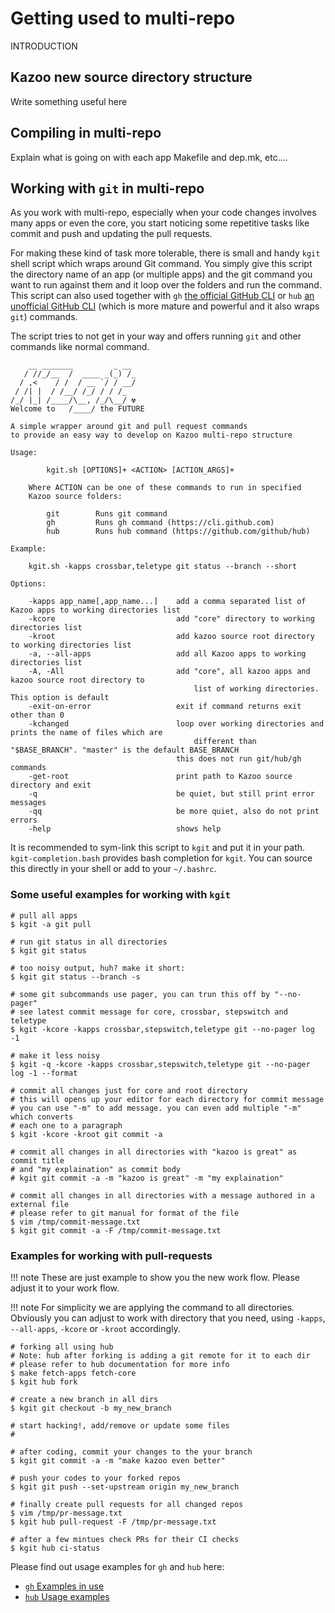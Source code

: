 # Getting used to multi-repo

INTRODUCTION

## Kazoo new source directory structure

Write something useful here

## Compiling in multi-repo

Explain what is going on with each app Makefile and dep.mk, etc....

## Working with `git` in multi-repo

As you work with multi-repo, especially when your code changes involves many apps or even the core, you start noticing some repetitive tasks like commit and push and updating the pull requests.

For making these kind of task more tolerable, there is small and handy `kgit` shell script which wraps around Git command. You simply give this script the directory name of an app (or multiple apps) and the git command you want to run against them and it loop over the folders and run the command. This script can also used together with `gh` [the official GitHub CLI](https://cli.github.com) or `hub` [an unofficial GitHub CLI](https://github.com/github/hub) (which is more mature and powerful and it also wraps `git`) commands.

The script tries to not get in your way and offers running `git` and other commands like normal command.

```
    __ _______         _ __
   / //_/__  /  ____ _(_) /_
  / ,<    / /  / __ `/ / __/
 / /| |  / /__/ /_/ / / /_
/_/ |_| /____/\__, /_/\__/ ☢
Welcome to   /____/ the FUTURE

A simple wrapper around git and pull request commands
to provide an easy way to develop on Kazoo multi-repo structure

Usage:

        kgit.sh [OPTIONS]+ <ACTION> [ACTION_ARGS]+

    Where ACTION can be one of these commands to run in specified
    Kazoo source folders:

        git        Runs git command
        gh         Runs gh command (https://cli.github.com)
        hub        Runs hub command (https://github.com/github/hub)

Example:

    kgit.sh -kapps crossbar,teletype git status --branch --short

Options:

    -kapps app_name[,app_name...]    add a comma separated list of Kazoo apps to working directories list
    -kcore                           add "core" directory to working directories list
    -kroot                           add kazoo source root directory to working directories list
    -a, --all-apps                   add all Kazoo apps to working directories list
    -A, -All                         add "core", all kazoo apps and kazoo source root directory to
                                         list of working directories. This option is default
    -exit-on-error                   exit if command returns exit other than 0
    -kchanged                        loop over working directories and prints the name of files which are
                                         different than "$BASE_BRANCH". "master" is the default BASE_BRANCH
                                     this does not run git/hub/gh commands
    -get-root                        print path to Kazoo source directory and exit
    -q                               be quiet, but still print error messages
    -qq                              be more quiet, also do not print errors
    -help                            shows help
```


It is recommended to sym-link this script to `kgit` and put it in your path. `kgit-completion.bash` provides bash completion for `kgit`. You can source this directly in your shell or add to your `~/.bashrc`.

### Some useful examples for working with `kgit`

```shell
# pull all apps
$ kgit -a git pull

# run git status in all directories
$ kgit git status

# too noisy output, huh? make it short:
$ kgit git status --branch -s

# some git subcommands use pager, you can trun this off by "--no-pager"
# see latest commit message for core, crossbar, stepswitch and teletype
$ kgit -kcore -kapps crossbar,stepswitch,teletype git --no-pager log -1

# make it less noisy
$ kgit -q -kcore -kapps crossbar,stepswitch,teletype git --no-pager log -1 --format

# commit all changes just for core and root directory
# this will opens up your editor for each directory for commit message
# you can use "-m" to add message. you can even add multiple "-m" which converts
# each one to a paragraph
$ kgit -kcore -kroot git commit -a

# commit all changes in all directories with "kazoo is great" as commit title
# and "my explaination" as commit body
# kgit git commit -a -m "kazoo is great" -m "my explaination"

# commit all changes in all directories with a message authored in a external file
# please refer to git manual for format of the file
$ vim /tmp/commit-message.txt
$ kgit git commit -a -F /tmp/commit-message.txt
```

### Examples for working with pull-requests

!!! note
    These are just example to show you the new work flow. Please adjust it to your work flow.

!!! note
    For simplicity we are applying the command to all directories. Obviously you can adjust to work with directory that you need, using `-kapps`, `--all-apps`, `-kcore` or `-kroot` accordingly.

```shell
# forking all using hub
# Note: hub after forking is adding a git remote for it to each dir
# please refer to hub documentation for more info
$ make fetch-apps fetch-core
$ kgit hub fork

# create a new branch in all dirs
$ kgit git checkout -b my_new_branch

# start hacking!, add/remove or update some files
#

# after coding, commit your changes to the your branch
$ kgit git commit -a -m "make kazoo even better"

# push your codes to your forked repos
$ kgit git push --set-upstream origin my_new_branch

# finally create pull requests for all changed repos
$ vim /tmp/pr-message.txt
$ kgit hub pull-request -F /tmp/pr-message.txt

# after a few mintues check PRs for their CI checks
$ kgit hub ci-status
```

Please find out usage examples for `gh` and `hub` here:

* [`gh` Examples in use](https://cli.github.com/manual/examples)
* [`hub` Usage examples](https://hub.github.com)
